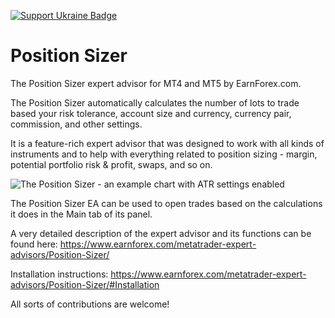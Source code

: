 [![Support Ukraine Badge](https://bit.ly/support-ukraine-now)](https://github.com/support-ukraine/support-ukraine)
# Position Sizer

The Position Sizer expert advisor for MT4 and MT5 by EarnForex.com.

The Position Sizer automatically calculates the number of lots to trade based your risk tolerance, account size and currency, currency pair, commission, and other settings.

It is a feature-rich expert advisor that was designed to work with all kinds of instruments and to help with everything related to position sizing - margin, potential portfolio risk & profit, swaps, and so on.

![The Position Sizer - an example chart with ATR settings enabled](https://github.com/EarnForex/PositionSizer/blob/master/README%20Images/Position%20Sizer%20Example%20with%20ATR%20Settings.png)

The Position Sizer EA can be used to open trades based on the calculations it does in the Main tab of its panel.

A very detailed description of the expert advisor and its functions can be found here: https://www.earnforex.com/metatrader-expert-advisors/Position-Sizer/

Installation instructions: https://www.earnforex.com/metatrader-expert-advisors/Position-Sizer/#Installation

All sorts of contributions are welcome!
